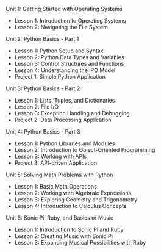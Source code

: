Unit 1: Getting Started with Operating Systems  
-   Lesson 1: Introduction to Operating Systems 
-   Lesson 2: Navigating the File System  

Unit 2: Python Basics - Part 1  
-   Lesson 1: Python Setup and Syntax  
-   Lesson 2: Python Data Types and Variables  
-   Lesson 3: Control Structures and Functions  
-   Lesson 4: Understanding the IPO Model  
-   Project 1: Simple Python Application  

Unit 3: Python Basics - Part 2
-   Lesson 1: Lists, Tuples, and Dictionaries  
-   Lesson 2: File I/O  
-   Lesson 3: Exception Handling and Debugging  
-   Project 2: Data Processing Application  

Unit 4: Python Basics - Part 3  
-   Lesson 1: Python Libraries and Modules  
-   Lesson 2: Introduction to Object-Oriented Programming  
-   Lesson 3: Working with APIs  
-   Project 3: API-driven Application  

Unit 5: Solving Math Problems with Python 
-   Lesson 1: Basic Math Operations  
-   Lesson 2: Working with Algebraic Expressions  
-   Lesson 3: Exploring Geometry and Trigonometry  
-   Lesson 4: Introduction to Calculus Concepts  

Unit 6: Sonic Pi, Ruby, and Basics of Music  
-   Lesson 1: Introduction to Sonic Pi and Ruby  
-   Lesson 2: Creating Music with Sonic Pi  
-   Lesson 3: Expanding Musical Possibilities with Ruby